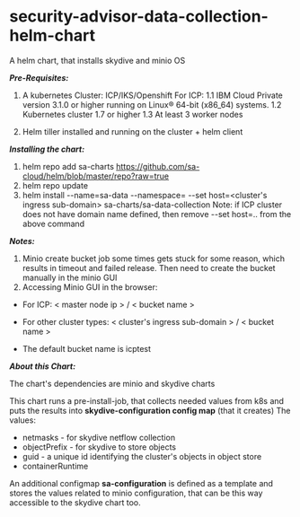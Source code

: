 # security-advisor-data-collection-helm-chart
A helm chart, that installs skydive and minio OS

***Pre-Requisites:***
1. A kubernetes Cluster: ICP/IKS/Openshift
For ICP:
1.1 IBM Cloud Private version 3.1.0 or higher running on Linux® 64-bit (x86_64) systems. 
1.2 Kubernetes cluster 1.7 or higher
1.3 At least 3 worker nodes

2. Helm tiller installed and running on the cluster + helm client


***Installing the chart:***
1. helm repo add sa-charts https://github.com/sa-cloud/helm/blob/master/repo?raw=true
2. helm repo update
3. helm install --name=sa-data --namespace=<your-namespace> --set host=<cluster's ingress sub-domain> sa-charts/sa-data-collection
   Note: if ICP cluster does not have domain name defined, then remove --set host=.. from the above command


***Notes:***
 1. Minio create bucket job some times gets stuck for some reason, which results in timeout and failed release. Then need to create the bucket manually in the minio GUI
 2. Accessing Minio GUI in the browser:
 * For ICP: < master node ip > / < bucket name >
   
 * For other cluster types: < cluster's ingress sub-domain > / < bucket name >
 
 * The default bucket name is icptest
   

***About this Chart:***

The chart's dependencies are minio and skydive charts

This chart runs a pre-install-job, that collects needed values from k8s and puts the results into **skydive-configuration config map** (that it creates)
The values:
- netmasks - for skydive netflow collection
- objectPrefix - for skydive to store objects
- guid - a unique id identifying the cluster's objects in object store
- containerRuntime

An additional configmap **sa-configuration** is defined as a template and stores the values related to minio configuration, that can be this way accessible to the skydive chart too.
